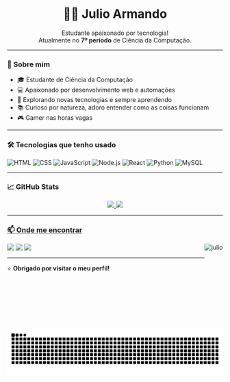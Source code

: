 <h1 align="center">👨‍💻 Julio Armando</h1>

<p align="center">
  Estudante apaixonado por tecnologia!<br>
  Atualmente no <strong>7º período</strong> de Ciência da Computação.
</p>

---

### 🚀 Sobre mim

- 🎓 Estudante de Ciência da Computação  
- 💻 Apaixonado por desenvolvimento web e automações  
- 🔭 Explorando novas tecnologias e sempre aprendendo  
- 📚 Curioso por natureza, adoro entender como as coisas funcionam  
- 🎮 Gamer nas horas vagas 

---

### 🛠️ Tecnologias que tenho usado

![HTML](https://img.shields.io/badge/HTML5-E34F26?style=for-the-badge&logo=html5&logoColor=white)
![CSS](https://img.shields.io/badge/CSS3-1572B6?style=for-the-badge&logo=css3&logoColor=white)
![JavaScript](https://img.shields.io/badge/JavaScript-F7DF1E?style=for-the-badge&logo=javascript&logoColor=black)
![Node.js](https://img.shields.io/badge/Node.js-339933?style=for-the-badge&logo=nodedotjs&logoColor=white)
![React](https://img.shields.io/badge/React-20232A?style=for-the-badge&logo=react&logoColor=61DAFB)
![Python](https://img.shields.io/badge/Python-3776AB?style=for-the-badge&logo=python&logoColor=white)
![MySQL](https://img.shields.io/badge/MySQL-00000F?style=for-the-badge&logo=mysql&logoColor=white)

---

### 📈 GitHub Stats

<div align="center">
  <a href="https://github.com/armandotks">
  <img height="180em" src="https://github-readme-stats.vercel.app/api?username=armandotks&show_icons=true&theme=tokyonight" />
  <img height="180em" src="https://github-readme-stats.vercel.app/api/top-langs/?username=armandotks&layout=compact&theme=tokyonight"/>
</div>

---

### 📫 Onde me encontrar

<div> 
  <img align="right" alt="julio" height="200" width"150" src= "https://cdn.discordapp.com/attachments/1153878811511885955/1359243356735144048/eu_ia_kk.png?ex=67f6c585&is=67f57405&hm=2ded938ca210ea7c99e5fbc0bc6ffdcc38edbe56943e39a07907bb7084a24de1&" />
  <a href="mailto:armandotks70@gmail.com" target="_blank"><img src="https://img.shields.io/badge/Gmail-D14836?style=for-the-badge&logo=gmail&logoColor=white" /></a>
   <a href="https://www.instagram.com/julio_.armando/" target="_blank"><img src="https://img.shields.io/badge/Instagram-E4405F?style=for-the-badge&logo=instagram&logoColor=white" /></a>
   <a href="https://www.linkedin.com/in/j%C3%BAlio-armando-a921b8261/" target="_blank"><img src="https://img.shields.io/badge/LinkedIn-0077B5?style=for-the-badge&logo=linkedin&logoColor=white" /></a>
 
</div>

---

⭐ **Obrigado por visitar o meu perfil!**

##

![snake gif](https://github.com/armandotks/armandotks/blob/output/github-contribution-grid-snake-dark.svg)

